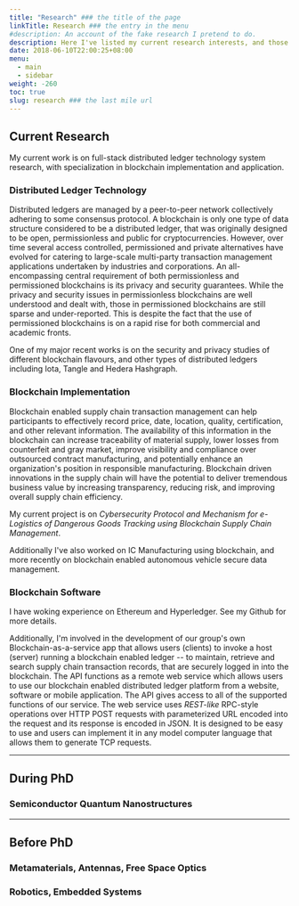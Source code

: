 ```yaml
---
title: "Research" ### the title of the page
linkTitle: Research ### the entry in the menu
#description: An account of the fake research I pretend to do.
description: Here I've listed my current research interests, and those that I previously worked on during my PhD and prior to that.
date: 2018-06-10T22:00:25+08:00
menu:
  - main
  - sidebar
weight: -260
toc: true
slug: research ### the last mile url
---
```


## Current Research

My current work is on full-stack distributed ledger technology system research, with specialization in blockchain implementation and application.

### Distributed Ledger Technology
Distributed ledgers are managed by a peer-to-peer network collectively adhering to some consensus protocol. A blockchain is only one type of data structure considered to be a distributed ledger, that was originally designed to be open, permissionless and public for cryptocurrencies. However, over time several access controlled, permissioned and private alternatives have evolved for catering to large-scale multi-party transaction management applications undertaken by industries and corporations. An all-encompassing central requirement of both permissionless and permissioned blockchains is its privacy and security guarantees. While the privacy and security issues in permissionless blockchains are well understood and dealt with, those in permissioned blockchains are still sparse and under-reported. This is despite the fact that the use of permissioned blockchains is on a rapid rise for both commercial and academic fronts. 

One of my major recent works is on the security and privacy studies of different blockchain flavours, and other types of distributed ledgers including Iota, Tangle and Hedera Hashgraph.

### Blockchain Implementation
Blockchain enabled supply chain transaction management can help participants to effectively record price, date, location, quality, certification, and other relevant information. The availability of this information in the blockchain can increase traceability of material supply, lower losses from counterfeit and gray market, improve visibility and compliance over outsourced contract manufacturing, and potentially enhance an organization's position in responsible manufacturing. Blockchain driven innovations in the supply chain will have the potential to deliver tremendous business value by increasing transparency, reducing risk, and improving overall supply chain efficiency.

My current project is on *Cybersecurity Protocol and Mechanism for e-Logistics of Dangerous Goods Tracking using Blockchain Supply Chain Management*.

Additionally I've also worked on IC Manufacturing using blockchain, and more recently on blockchain enabled autonomous vehicle secure data management.

### Blockchain Software
I have woking experience on Ethereum and Hyperledger. See my Github for more details.

Additionally, I'm involved in the development of our group's own Blockchain-as-a-service app that allows users (clients) to invoke a host (server) running a blockchain enabled ledger -- to maintain, retrieve and search supply chain transaction records, that are securely logged in into the blockchain. The API functions as a remote web service which allows users to use our blockchain enabled distributed ledger platform from a website, software or mobile application. The API gives access to all of the supported functions of our service. The web service uses *REST-like* RPC-style operations over HTTP POST requests with parameterized URL encoded into the request and its response is encoded in JSON. It is designed to be easy to use and users can implement it in any model computer language that allows them to generate TCP requests.

----

## During PhD

### Semiconductor Quantum Nanostructures

---

## Before PhD

### Metamaterials, Antennas, Free Space Optics

### Robotics, Embedded Systems